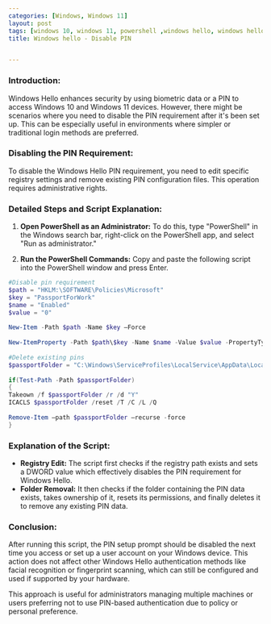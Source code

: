 ```yaml
---
categories: [Windows, Windows 11]
layout: post
tags: [windows 10, windows 11, powershell ,windows hello, windows hello for business, disable pin]
title: Windows hello - Disable PIN


---
```



### Introduction:

Windows Hello enhances security by using biometric data or a PIN to access Windows 10 and Windows 11 devices. However, there might be scenarios where you need to disable the PIN requirement after it's been set up. This can be especially useful in environments where simpler or traditional login methods are preferred.

### Disabling the PIN Requirement:

To disable the Windows Hello PIN requirement, you need to edit specific registry settings and remove existing PIN configuration files. This operation requires administrative rights.

### Detailed Steps and Script Explanation:

1) **Open PowerShell as an Administrator:** To do this, type "PowerShell" in the Windows search bar, right-click on the PowerShell app, and select "Run as administrator."

2) **Run the PowerShell Commands:** Copy and paste the following script into the PowerShell window and press Enter.

```powershell
#Disable pin requirement
$path = "HKLM:\SOFTWARE\Policies\Microsoft"
$key = "PassportForWork"
$name = "Enabled"
$value = "0"
 
New-Item -Path $path -Name $key –Force
 
New-ItemProperty -Path $path\$key -Name $name -Value $value -PropertyType DWORD -Force
 
#Delete existing pins
$passportFolder = "C:\Windows\ServiceProfiles\LocalService\AppData\Local\Microsoft\Ngc"
 
if(Test-Path -Path $passportFolder)
{
Takeown /f $passportFolder /r /d "Y"
ICACLS $passportFolder /reset /T /C /L /Q
 
Remove-Item –path $passportFolder –recurse -force
}
```

### Explanation of the Script:

- **Registry Edit:** The script first checks if the registry path exists and sets a DWORD value which effectively disables the PIN requirement for Windows Hello.
- **Folder Removal:** It then checks if the folder containing the PIN data exists, takes ownership of it, resets its permissions, and finally deletes it to remove any existing PIN data.


### Conclusion:

After running this script, the PIN setup prompt should be disabled the next time you access or set up a user account on your Windows device. This action does not affect other Windows Hello authentication methods like facial recognition or fingerprint scanning, which can still be configured and used if supported by your hardware.

This approach is useful for administrators managing multiple machines or users preferring not to use PIN-based authentication due to policy or personal preference.
